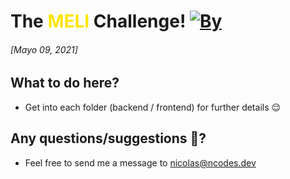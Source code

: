 The <span style="color: #FFE600;">MELI</span> Challenge! [![By](https://img.shields.io/badge/By-Nicolás%20Salazar-%233483FA)](mailto:nicolas@ncodes.dev)
====================
###### [Mayo 09, 2021]

What to do here?
---------------------
* Get into each folder (backend / frontend) for further details 😌

Any questions/suggestions 🤔?
--------------------
* Feel free to send me a message to [nicolas@ncodes.dev](mailto:nicolas@ncodes.dev)